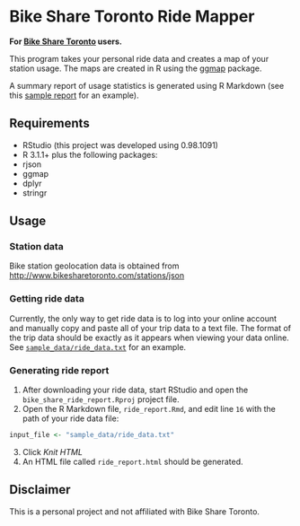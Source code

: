# Bike Share Toronto Ride Mapper

**For [Bike Share Toronto](https://www.bikesharetoronto.com/) users.**

This program takes your personal ride data and creates a map of your station usage.
The maps are created in R using the
[ggmap](http://cran.r-project.org/web/packages/ggmap/index.html) package.

A summary report of usage statistics is generated using R Markdown (see
this [sample report](http://individual.utoronto.ca/hakevin/projects/ride_report/sample.html) 
for an example). 

## Requirements
 * RStudio (this project was developed using 0.98.1091)
 * R 3.1.1+ plus the following packages:
  * rjson
  * ggmap
  * dplyr
  * stringr

## Usage

### Station data

Bike station geolocation data is obtained from http://www.bikesharetoronto.com/stations/json

### Getting ride data

Currently, the only way to get ride data is to log into your online account and
manually copy and paste all of your trip data to a text file. The format of the
trip data should be exactly as it appears when viewing your data online. See
[`sample_data/ride_data.txt`](https://github.com/kcha/bike_share_ride_report/blob/master/sample_data/ride_data.txt) for an example.

### Generating ride report

1. After downloading your ride data, start RStudio and open the `bike_share_ride_report.Rproj`
project file.
2. Open the R Markdown file, `ride_report.Rmd`, and edit line `16` with the path
of your ride data file:
```r
input_file <- "sample_data/ride_data.txt"
```
3. Click *Knit HTML*
4. An HTML file called `ride_report.html` should be generated.

## Disclaimer
This is a personal project and not affiliated with Bike Share Toronto.
